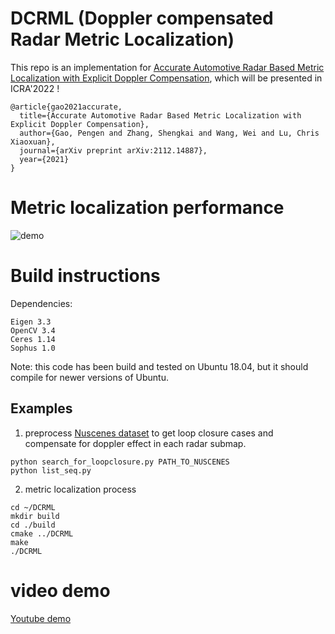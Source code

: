 # DCRML (Doppler compensated Radar Metric Localization)
 This repo is an implementation for [Accurate Automotive Radar Based Metric Localization with Explicit Doppler Compensation](https://arxiv.org/abs/2112.14887), which will be presented in ICRA'2022 !
```
@article{gao2021accurate,
  title={Accurate Automotive Radar Based Metric Localization with Explicit Doppler Compensation},
  author={Gao, Pengen and Zhang, Shengkai and Wang, Wei and Lu, Chris Xiaoxuan},
  journal={arXiv preprint arXiv:2112.14887},
  year={2021}
}
```
# Metric localization performance
![demo](demo.gif)


# Build instructions
Dependencies:
```
Eigen 3.3
OpenCV 3.4
Ceres 1.14
Sophus 1.0
```
Note: this code has been build and tested on Ubuntu 18.04, but it should compile for newer versions of Ubuntu.

## Examples

1. preprocess [Nuscenes dataset](https://www.nuscenes.org/) to get loop closure cases and compensate for doppler effect in each radar submap.
```
python search_for_loopclosure.py PATH_TO_NUSCENES
python list_seq.py
```
2. metric localization process
```
cd ~/DCRML
mkdir build
cd ./build
cmake ../DCRML
make
./DCRML
```

# video demo
[Youtube demo](https://www.youtube.com/watch?v=DUsr0B203ZQ)

